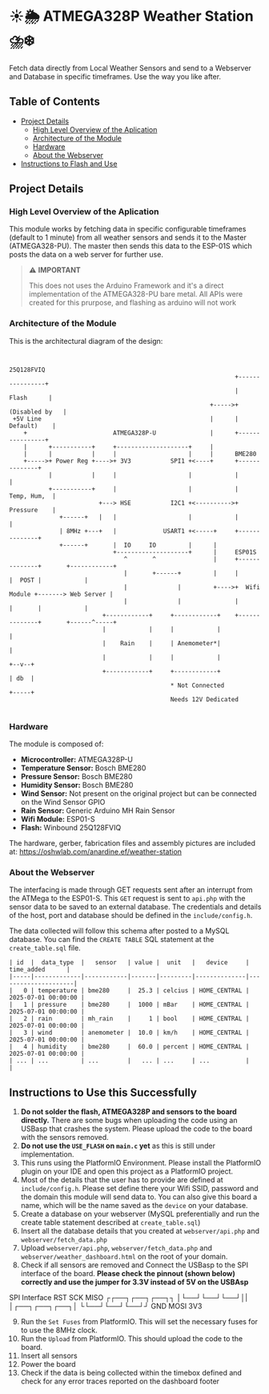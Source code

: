 # ☀️🌦️ ATMEGA328P Weather Station ⛈️❄️
Fetch data directly from Local Weather Sensors and send to a Webserver and Database in specific timeframes. Use the way you like after.

## Table of Contents
- [Project Details](#project-details)
    - [High Level Overview of the Aplication](#high-level-overview-of-the-aplication)
    - [Architecture of the Module](#architecture-of-the-module)
    - [Hardware](#hardware)
    - [About the Webserver](#about-the-webserver)
- [Instructions to Flash and Use](#instructions-to-use-this-successfully)

## Project Details
### High Level Overview of the Aplication

This module works by fetching data in specific configurable timeframes (default to 1 minute) from all weather sensors and sends it to the Master (ATMEGA328-PU).
The master then sends this data to the ESP-01S which posts the data on a web server for further use.

> ⚠️ **IMPORTANT**
> 
> This does not uses the Arduino Framework and it's a direct implementation of the ATMEGA328-PU bare metal. All APIs were created for this prurpose, and flashing as arduino will not work

### Architecture of the Module
This is the architectural diagram of the design:
```

                                                               25Q128FVIQ
                                                               +----------------+
                                                               |     Flash      |
                                                        +----->+ (Disabled by   |
 +5V Line                                               |      |    Default)    |
    +                        ATMEGA328P-U               |      +----------------+
    |      +-----------+     +--------------------+     |      
    |      |           |     |                    |     |      BME280
    +----->+ Power Reg +---->+ 3V3           SPI1 +<----+      +--------------+
           |           |     |                    |            |              |
           +-----------+     |                    |            |  Temp, Hum,  |
                         +---> HSE           I2C1 +<---------->+  Pressure    |
              +------+   |   |                    |            |              |
              | 8MHz +---+   |             USART1 +<-----+     +--------------+
              +------+       |  IO     IO         |      |
                             +--------------------+      |     ESP01S
                                ^       ^                |     +--------------+       +------------+
                                |       +------+         |     |              |  POST |            |
                                |              |         +---->+  Wifi Module +-------> Web Server |
                                |              |               |              |       |            |
                          +------------+     +------------+    +--------------+       +------^-----+
                          |            |     |            |                                  |
                          |    Rain    |     | Anemometer*|                                  |
                          |            |     |            |                               +--v--+
                          +------------+     +------------+                               | db  |
                                             * Not Connected                              +-----+
                                             Needs 12V Dedicated


```


### Hardware

The module is composed of:

- **Microcontroller:** ATMEGA328P-U
- **Temperature Sensor:** Bosch BME280
- **Pressure Sensor:** Bosch BME280
- **Humidity Sensor:** Bosch BME280
- **Wind Sensor:** Not present on the original project but can be connected on the Wind Sensor GPIO
- **Rain Sensor:** Generic Arduino MH Rain Sensor
- **Wifi Module:** ESP01-S
- **Flash:** Winbound 25Q128FVIQ

The hardware, gerber, fabrication files and assembly pictures are included at: https://oshwlab.com/anardine.ef/weather-station

### About the Webserver

The interfacing is made through GET requests sent after an interrupt from the ATMega to the ESP01-S. This `GET` request is sent to `api.php` with the sensor data to be saved to an external database.
The credentials and details of the host, port and database should be defined in the `include/config.h`.

The data collected will follow this schema after posted to a MySQL database. You can find the `CREATE TABLE` SQL statement at the `create_table.sql` file.

```
| id  |  data_type  |   sensor   | value |  unit   |   device     |     time_added      |
|-----|-------------|------------|-------|---------|--------------|---------------------|
|   0 | temperature | bme280     |  25.3 | celcius | HOME_CENTRAL | 2025-07-01 00:00:00 |
|   1 | pressure    | bme280     |  1000 | mBar    | HOME_CENTRAL | 2025-07-01 00:00:00 |
|   2 | rain        | mh_rain    |     1 | bool    | HOME_CENTRAL | 2025-07-01 00:00:00 |
|   3 | wind        | anemometer |  10.0 | km/h    | HOME_CENTRAL | 2025-07-01 00:00:00 |
|   4 | humidity    | bme280     |  60.0 | percent | HOME_CENTRAL | 2025-07-01 00:00:00 |
| ... | ...         | ...        |   ... | ...     | ...          |                     |

```

## Instructions to Use this Successfully
1. **Do not solder the flash, ATMEGA328P and sensors to the board directly.** There are some bugs when uploading the code using an USBasp that crashes the system. Please upload the code to the board with the sensors removed.
2. **Do not use the `USE_FLASH` on `main.c` yet** as this is still under implementation.
3. This runs using the PlatformIO Environment. Please install the PlatformIO plugin on your IDE and open this project as a PlatformIO project. 
4. Most of the details that the user has to provide are defined at `include/config.h`. Please set define there your Wifi SSID, password and the domain this module will send data to. You can also give this board a name, which will be the name saved as the `device` on your database.
5. Create a database on your webserver (MySQL preferentially and run the create table statement described at `create_table.sql`)
6. Insert all the database details that you created at `webserver/api.php` and `webserver/fetch_data.php`
7. Upload `webserver/api.php`, `webserver/fetch_data.php` and `webserver/weather_dashboard.html` on the root of your domain.
8. Check if all sensors are removed and Connect the USBasp to the SPI interface of the board. **Please check the pinnout (shown below) correctly and use the jumper for 3.3V instead of 5V on the USBAsp** 

SPI Interface
RST  SCK  MISO
┌┌──┐┌──┐┌──┐┐
│└──┘└──┘└──┘│|
│┌──┐┌──┐┌──┐│
└└──┘└──┘└──┘┘
GND  MOSI 3V3

9. Run the `Set Fuses` from PlatformIO. This will set the necessary fuses for to use the 8MHz clock.
10. Run the `Upload` from PlatformIO. This should upload the code to the board. 
11. Insert all sensors 
12. Power the board 
13. Check if the data is being collected within the timebox defined and check for any error traces reported on the dashboard footer